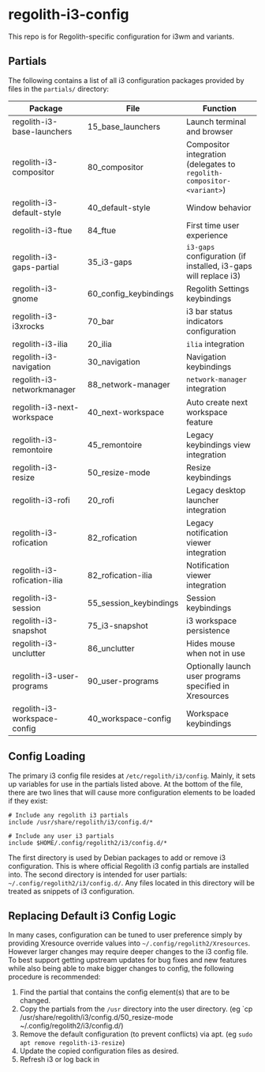 # regolith-i3-config

This repo is for Regolith-specific configuration for i3wm and variants.

## Partials

The following contains a list of all i3 configuration packages provided by files in the `partials/` directory:

| Package                      | File | Function          |
|------------------------------|------|-------------------|
| regolith-i3-base-launchers   | 15_base_launchers | Launch terminal and browser | 
| regolith-i3-compositor       | 80_compositor  | Compositor integration (delegates to `regolith-compositor-<variant>`) |
| regolith-i3-default-style    | 40_default-style | Window behavior |
| regolith-i3-ftue             | 84_ftue | First time user experience |
| regolith-i3-gaps-partial     | 35_i3-gaps | `i3-gaps` configuration (if installed, i3-gaps will replace i3) |
| regolith-i3-gnome            | 60_config_keybindings | Regolith Settings keybindings |
| regolith-i3-i3xrocks         | 70_bar | i3 bar status indicators configuration |
| regolith-i3-ilia             | 20_ilia | `ilia` integration |
| regolith-i3-navigation       | 30_navigation | Navigation keybindings |
| regolith-i3-networkmanager   | 88_network-manager | `network-manager` integration |
| regolith-i3-next-workspace   | 40_next-workspace | Auto create next workspace feature |
| regolith-i3-remontoire       | 45_remontoire | Legacy keybindings view integration |
| regolith-i3-resize           | 50_resize-mode | Resize keybindings |
| regolith-i3-rofi             | 20_rofi | Legacy desktop launcher integration |
| regolith-i3-rofication       | 82_rofication | Legacy notification viewer integration |
| regolith-i3-rofication-ilia  | 82_rofication-ilia | Notification viewer integration |
| regolith-i3-session          | 55_session_keybindings | Session keybindings |
| regolith-i3-snapshot         | 75_i3-snapshot  | i3 workspace persistence|
| regolith-i3-unclutter        | 86_unclutter | Hides mouse when not in use |
| regolith-i3-user-programs    | 90_user-programs | Optionally launch user programs specified in Xresources |
| regolith-i3-workspace-config | 40_workspace-config | Workspace keybindings |

## Config Loading

The primary i3 config file resides at `/etc/regolith/i3/config`.  Mainly, it sets up variables for use in the partials listed above.  At the bottom of the file, there are two lines that will cause more configuration elements to be loaded if they exist:

```
# Include any regolith i3 partials
include /usr/share/regolith/i3/config.d/*

# Include any user i3 partials
include $HOME/.config/regolith2/i3/config.d/*
```

The first directory is used by Debian packages to add or remove i3 configuration.  This is where official Regolith i3 config partials are installed into.  The second directory is intended for user partials: `~/.config/regolith2/i3/config.d/`.  Any files located in this directory will be treated as snippets of i3 configuration.

## Replacing Default i3 Config Logic

In many cases, configuration can be tuned to user preference simply by providing Xresource override values into `~/.config/regolith2/Xresources`.  However larger changes may require deeper changes to the i3 config file.  To best support getting upstream updates for bug fixes and new features while also being able to make bigger changes to config, the following procedure is recommended:

1. Find the partial that contains the config element(s) that are to be changed.
2. Copy the partials from the `/usr` directory into the user directory.  (eg `cp /usr/share/regolith/i3/config.d/50_resize-mode ~/.config/regolith2/i3/config.d/)
3. Remove the default configuration (to prevent conflicts) via apt.  (eg `sudo apt remove regolith-i3-resize`)
4. Update the copied configuration files as desired.
5. Refresh i3 or log back in
